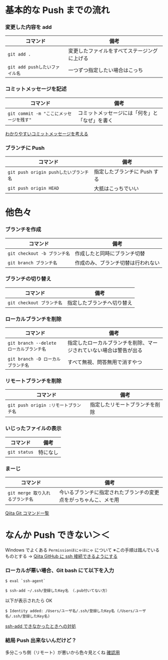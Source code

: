 # 基本的な Push までの流れ

### **変更した内容を add**

| コマンド                       | 備考                                         |
| ------------------------------ | -------------------------------------------- |
| `git add .`                    | 変更したファイルをすべてステージングに上げる |
| `git add pushしたいファイル名` | 一つずつ指定したい場合はこっち               |

### **コミットメッセージを記述**

| コマンド                                 | 備考                                           |
| ---------------------------------------- | ---------------------------------------------- |
| `git commit -m "ここにメッセージを残す"` | コミットメッセージには「何を」と「なぜ」を書く |

[わかりやすいコミットメッセージを考える](https://www.tam-tam.co.jp/tipsnote/program/post16686.html)

### **ブランチに Push**

| コマンド                               | 備考                         |
| -------------------------------------- | ---------------------------- |
| `git push origin pushしたいブランチ名` | 指定したブランチに Push する |
| `git push origin HEAD`                 | 大抵はこっちでいい           |

# 他色々

### **ブランチを作成**

| コマンド                     | 備考                               |
| ---------------------------- | ---------------------------------- |
| `git checkout -b ブランチ名` | 作成したと同時にブランチ切替       |
| `git branch ブランチ名`      | 作成のみ、ブランチ切替は行われない |

### **ブランチの切り替え**

| コマンド                  | 備考                       |
| ------------------------- | -------------------------- |
| `git checkout ブランチ名` | 指定したブランチへ切り替え |

### **ローカルブランチを削除**

| コマンド                                 | 備考                                                               |
| ---------------------------------------- | ------------------------------------------------------------------ |
| `git branch --delete ローカルブランチ名` | 指定したローカルブランチを削除、マージされていない場合は警告が出る |
| `git branch -D ローカルブランチ名`       | すべて無視、問答無用で消すやつ                                     |

### **リモートブランチを削除**

| コマンド                              | 備考                           |
| ------------------------------------- | ------------------------------ |
| `git push origin :リモートブランチ名` | 指定したリモートブランチを削除 |

### **いじったファイルの表示**

| コマンド     | 備考     |
| ------------ | -------- |
| `git status` | 特になし |

### **まーじ**

| コマンド                         | 備考                                                             |
| -------------------------------- | ---------------------------------------------------------------- |
| `git merge 取り入れるブランチ名` | 今いるブランチに指定されたブランチの変更点をがっちゃんこ、メモ用 |

[Qiita Git コマンド一覧](https://qiita.com/fukumone/items/73e1a9a62c5e4454263b)

# なんか Push できない＞＜

Windows でよくある `Permissionほにゃほにゃ` について
※この手順は踏んでいるものとする → [Qiita GitHub に ssh 接続できるようにする](https://qiita.com/0ta2/items/25c27d447378b13a1ac3)

### **ローカルが悪い場合、Git bash にて以下を入力**

```
$ eval `ssh-agent`
```

```
$ ssh-add ~/.ssh/登録したKey名 （.pub付いてない方）
```

以下が表示されたら OK

```
$ Identity added: /Users/ユーザ名/.ssh/登録したKey名 (/Users/ユーザ名/.ssh/登録したKey名)
```

[ssh-add できなかったときへの対処](https://qiita.com/sshojiro/items/60982f06c1a0ba88c160)

### **結局 Push 出来ないんだけど？**

多分こっち側（リモート）が悪いから色々見とくね [確認用](https://github.com/VegetableMeat/vagrant-react-testing/settings/access)
